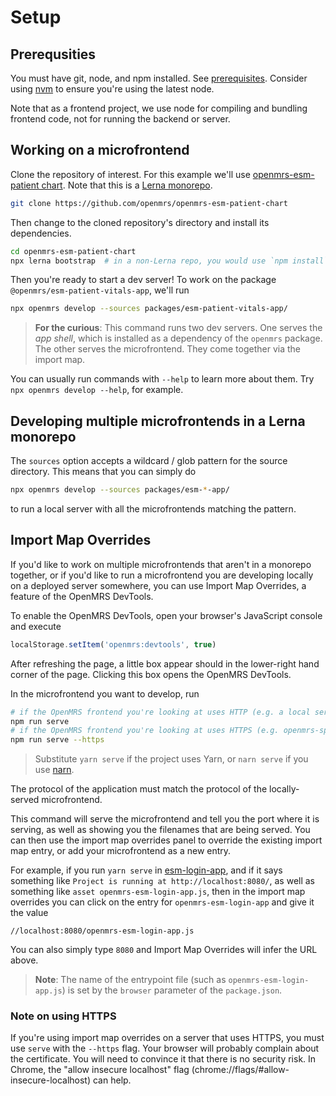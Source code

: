 # Setup

## Prerequsities

You must have git, node, and npm installed. See [prerequisites](./prerequisites).
Consider using [nvm](https://github.com/nvm-sh/nvm#node-version-manager---)
to ensure you're using the latest node.

Note that as a frontend project, we use node for compiling and bundling frontend code,
not for running the backend or server.

## Working on a microfrontend

Clone the repository of interest. For this example we'll use
[openmrs-esm-patient chart](https://github.com/openmrs/openmrs-esm-patient-chart).
Note that this is a [Lerna monorepo](https://github.com/lerna/lerna#readme).

```sh
git clone https://github.com/openmrs/openmrs-esm-patient-chart
```

Then change to the cloned repository's directory and install its dependencies.

```sh
cd openmrs-esm-patient-chart
npx lerna bootstrap  # in a non-Lerna repo, you would use `npm install` or `yarn`
```

Then you're ready to start a dev server! To work on the package
`@openmrs/esm-patient-vitals-app`, we'll run

```sh
npx openmrs develop --sources packages/esm-patient-vitals-app/
```

> **For the curious**: This command runs two dev servers. One serves the
*app shell*, which
is installed as a dependency of the `openmrs` package. The other serves the microfrontend.
They come together via the import map.

You can usually run commands with `--help` to learn more about them.
Try `npx openmrs develop --help`, for example.

## Developing multiple microfrontends in a Lerna monorepo

The `sources` option accepts a wildcard / glob pattern for the source directory.
This means that you can simply do

```sh
npx openmrs develop --sources packages/esm-*-app/
```

to run a local server with all the microfrontends matching the pattern.

## Import Map Overrides

If you'd like to work on multiple microfrontends that aren't in a monorepo together,
or if you'd like to run a microfrontend you are developing locally on a
deployed server somewhere, you can use Import Map Overrides, a feature of the
OpenMRS DevTools.

To enable the OpenMRS DevTools, open your browser's JavaScript console and execute

```javascript
localStorage.setItem('openmrs:devtools', true)
```

After refreshing the page, a little box appear should in the lower-right hand corner of the page.
Clicking this box opens the OpenMRS DevTools.

In the microfrontend you want to develop, run

```sh
# if the OpenMRS frontend you're looking at uses HTTP (e.g. a local server)
npm run serve
# if the OpenMRS frontend you're looking at uses HTTPS (e.g. openmrs-spa.org)
npm run serve --https
```

> Substitute `yarn serve` if the project uses Yarn, or `narn serve` if you use
  [narn](https://github.com/joeldenning/narn).

The protocol of the application must match the protocol of the locally-served microfrontend.

This command will serve the microfrontend and tell you the port where it is serving,
as well as showing you the filenames that are being served. You can then use
the import map overrides panel to override the existing import map
entry, or add your microfrontend as a new entry.

For example, if you run `yarn serve` in
[esm-login-app](https://github.com/openmrs/openmrs-esm-core/tree/master/packages/apps/esm-login-app),
and if it says something like `Project is running at http://localhost:8080/`,
as well as something like `asset openmrs-esm-login-app.js`, then in the import
map overrides you can click on the entry for `openmrs-esm-login-app` and give it the value

```
//localhost:8080/openmrs-esm-login-app.js
```

You can also simply type `8080` and Import Map Overrides will infer the URL above.

> **Note**: The name of the entrypoint file (such as `openmrs-esm-login-app.js`) is set
  by the `browser` parameter of the `package.json`.

### Note on using HTTPS

If you're using import map overrides on a server that uses HTTPS, you must use `serve` with the
`--https` flag. Your browser will probably complain about the certificate.
You will need to convince it
that there is no security risk. In Chrome, the "allow insecure localhost" flag
(chrome://flags/#allow-insecure-localhost) can help.
